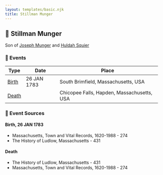 ```yaml
---
layout: templates/basic.njk
title: Stillman Munger
---
```

## 🔵 Stillman Munger

Son of [Joseph Munger](/people/4/48832802) and [Huldah Squier](/people/4/40449307)

### 📆 Events

Type | Date | Place
------ | ------ | ------
[Birth](#event-4247eedd-6bb6-4d72-bfc0-4482e088dcf5) | 26 JAN 1783 | South Brimfield, Massachusetts, USA
[Death](#event-60e08239-85d3-4b46-881b-c3877d9c4a76) |  | Chicopee Falls, Hapden, Massachusetts, USA

### 📰 Event Sources

#### <a id="event-4247eedd-6bb6-4d72-bfc0-4482e088dcf5"></a> Birth, 26 JAN 1783
* Massachusetts, Town and Vital Records, 1620-1988  - 274
* The History of Ludlow, Massachusetts  - 431

#### <a id="event-60e08239-85d3-4b46-881b-c3877d9c4a76"></a> Death
* The History of Ludlow, Massachusetts  - 431
* Massachusetts, Town and Vital Records, 1620-1988  - 274